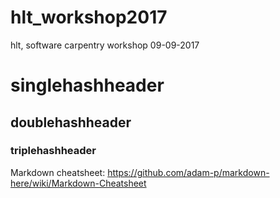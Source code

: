 # hlt_workshop2017
hlt, software carpentry workshop 09-09-2017

# singlehashheader
## doublehashheader
### triplehashheader


Markdown cheatsheet: https://github.com/adam-p/markdown-here/wiki/Markdown-Cheatsheet
